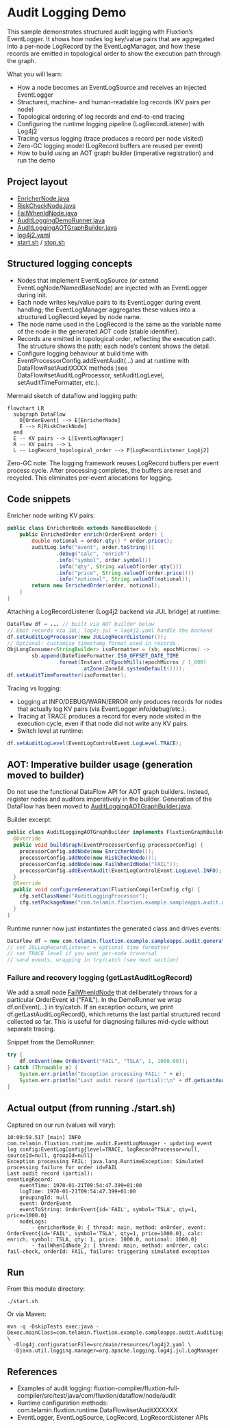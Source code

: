 # Audit Logging Demo

This sample demonstrates structured audit logging with Fluxtion’s EventLogger. It shows how nodes log key/value pairs that are aggregated into a per-node LogRecord by the EventLogManager, and how these records are emitted in topological order to show the execution path through the graph.

What you will learn:

- How a node becomes an EventLogSource and receives an injected EventLogger
- Structured, machine- and human-readable log records (KV pairs per node)
- Topological ordering of log records and end-to-end tracing
- Configuring the runtime logging pipeline (LogRecordListener) with Log4j2
- Tracing versus logging (trace produces a record per node visited)
- Zero-GC logging model (LogRecord buffers are reused per event)
- How to build using an AOT graph builder (imperative registration) and run the demo

## Project layout

- [EnricherNode.java](src/main/java/com/telamin/fluxtion/example/sampleapps/audit/EnricherNode.java)
- [RiskCheckNode.java](src/main/java/com/telamin/fluxtion/example/sampleapps/audit/RiskCheckNode.java)
- [FailWhenIdNode.java](src/main/java/com/telamin/fluxtion/example/sampleapps/audit/FailWhenIdNode.java)
- [AuditLoggingDemoRunner.java](src/main/java/com/telamin/fluxtion/example/sampleapps/audit/AuditLoggingDemoRunner.java)
- [AuditLoggingAOTGraphBuilder.java](src/main/java/com/telamin/fluxtion/example/sampleapps/audit/AuditLoggingAOTGraphBuilder.java)
- [log4j2.yaml](src/main/resources/log4j2.yaml)
- [start.sh](start.sh) / [stop.sh](stop.sh)

## Structured logging concepts

- Nodes that implement EventLogSource (or extend EventLogNode/NamedBaseNode) are injected with an EventLogger during init.
- Each node writes key/value pairs to its EventLogger during event handling; the EventLogManager aggregates these values into a structured LogRecord keyed by node name.
- The node name used in the LogRecord is the same as the variable name of the node in the generated AOT code (stable identifier).
- Records are emitted in topological order, reflecting the execution path. The structure shows the path; each node’s content shows the detail.
- Configure logging behaviour at build time with EventProcessorConfig.addEventAudit(...) and at runtime with DataFlow#setAuditXXXX methods (see DataFlow#setAuditLogProcessor, setAuditLogLevel, setAuditTimeFormatter, etc.).

Mermaid sketch of dataflow and logging path:

```mermaid
flowchart LR
  subgraph DataFlow
    O[OrderEvent] --> E[EnricherNode]
    E --> R[RiskCheckNode]
  end
  E -- KV pairs --> L[EventLogManager]
  R -- KV pairs --> L
  L -- LogRecord_topological_order --> P[LogRecordListener_Log4j2]
```

Zero-GC note: The logging framework reuses LogRecord buffers per event process cycle. After processing completes, the buffers are reset and recycled. This eliminates per-event allocations for logging.

## Code snippets

Enricher node writing KV pairs:

```java
public class EnricherNode extends NamedBaseNode {
    public EnrichedOrder enrich(OrderEvent order) {
        double notional = order.qty() * order.price();
        auditLog.info("event", order.toString())
                .debug("calc", "enrich")
                .info("symbol", order.symbol())
                .info("qty", String.valueOf(order.qty()))
                .info("price", String.valueOf(order.price()))
                .info("notional", String.valueOf(notional));
        return new EnrichedOrder(order, notional);
    }
}
```

Attaching a LogRecordListener (Log4j2 backend via JUL bridge) at runtime:

```java
DataFlow df = ... // built via AOT builder below
// Emit records via JUL; log4j-jul + log4j2.yaml handle the backend
df.setAuditLogProcessor(new JULLogRecordListener());
// Optional: customize timestamp format used in records
ObjLongConsumer<StringBuilder> isoFormatter = (sb, epochMicros) ->
        sb.append(DateTimeFormatter.ISO_OFFSET_DATE_TIME
                .format(Instant.ofEpochMilli(epochMicros / 1_000)
                        .atZone(ZoneId.systemDefault())));
df.setAuditTimeFormatter(isoFormatter);
```

Tracing vs logging:

- Logging at INFO/DEBUG/WARN/ERROR only produces records for nodes that actually log KV pairs (via EventLogger.info/debug/etc.).
- Tracing at TRACE produces a record for every node visited in the execution cycle, even if that node did not write any KV pairs.
- Switch level at runtime:

```java
df.setAuditLogLevel(EventLogControlEvent.LogLevel.TRACE);
```

## AOT: Imperative builder usage (generation moved to builder)

Do not use the functional DataFlow API for AOT graph builders. Instead, register nodes and auditors imperatively in the builder. Generation of the DataFlow has been moved to [AuditLoggingAOTGraphBuilder.java](src/main/java/com/telamin/fluxtion/example/sampleapps/audit/AuditLoggingAOTGraphBuilder.java).

Builder excerpt:

```java
public class AuditLoggingAOTGraphBuilder implements FluxtionGraphBuilder {
  @Override
  public void buildGraph(EventProcessorConfig processorConfig) {
    processorConfig.addNode(new EnricherNode());
    processorConfig.addNode(new RiskCheckNode());
    processorConfig.addNode(new FailWhenIdNode("FAIL"));
    processorConfig.addEventAudit(EventLogControlEvent.LogLevel.INFO);
  }
  @Override
  public void configureGeneration(FluxtionCompilerConfig cfg) {
    cfg.setClassName("AuditLoggingProcessor");
    cfg.setPackageName("com.telamin.fluxtion.example.sampleapps.audit.generated");
  }
}
```

Runtime runner now just instantiates the generated class and drives events:

```java
DataFlow df = new com.telamin.fluxtion.example.sampleapps.audit.generated.AuditLoggingProcessor();
// set JULLogRecordListener + optional time formatter
// set TRACE level if you want per-node traversal
// send events, wrapping in try/catch (see next section)
```

### Failure and recovery logging (getLastAuditLogRecord)

We add a small node [FailWhenIdNode](src/main/java/com/telamin/fluxtion/example/sampleapps/audit/FailWhenIdNode.java) that deliberately throws for a particular OrderEvent id ("FAIL"). In the DemoRunner we wrap df.onEvent(...) in try/catch. If an exception occurs, we print df.getLastAuditLogRecord(), which returns the last partial structured record collected so far. This is useful for diagnosing failures mid-cycle without separate tracing.

Snippet from the DemoRunner:

```java
try {
    df.onEvent(new OrderEvent("FAIL", "TSLA", 1, 1000.00));
} catch (Throwable e) {
    System.err.println("Exception processing FAIL: " + e);
    System.err.println("Last audit record (partial):\n" + df.getLastAuditLogRecord());
}
```

## Actual output (from running ./start.sh)

Captured on our run (values will vary):

```
10:09:59.517 [main] INFO  com.telamin.fluxtion.runtime.audit.EventLogManager - updating event log config:EventLogConfig{level=TRACE, logRecordProcessor=null, sourceId=null, groupId=null}
Exception processing FAIL: java.lang.RuntimeException: Simulated processing failure for order id=FAIL
Last audit record (partial):
eventLogRecord:
    eventTime: 1970-01-21T09:54:47.399+01:00
    logTime: 1970-01-21T09:54:47.399+01:00
    groupingId: null
    event: OrderEvent
    eventToString: OrderEvent{id='FAIL', symbol='TSLA', qty=1, price=1000.0}
    nodeLogs:
        - enricherNode_0: { thread: main, method: onOrder, event: OrderEvent{id='FAIL', symbol='TSLA', qty=1, price=1000.0}, calc: enrich, symbol: TSLA, qty: 1, price: 1000.0, notional: 1000.0}
        - failWhenIdNode_2: { thread: main, method: onOrder, calc: fail-check, orderId: FAIL, failure: triggering simulated exception
```

## Run

From this module directory:

```
./start.sh
```

Or via Maven:

```
mvn -q -DskipTests exec:java -Dexec.mainClass=com.telamin.fluxtion.example.sampleapps.audit.AuditLoggingDemoRunner \
  -Dlog4j.configurationFile=src/main/resources/log4j2.yaml \
  -Djava.util.logging.manager=org.apache.logging.log4j.jul.LogManager
```

## References

- Examples of audit logging: fluxtion-compiler/fluxtion-full-compiler/src/test/java/com/fluxtion/dataflow/node/audit
- Runtime configuration methods: com.telamin.fluxtion.runtime.DataFlow#setAuditXXXXXX
- EventLogger, EventLogSource, LogRecord, LogRecordListener APIs
